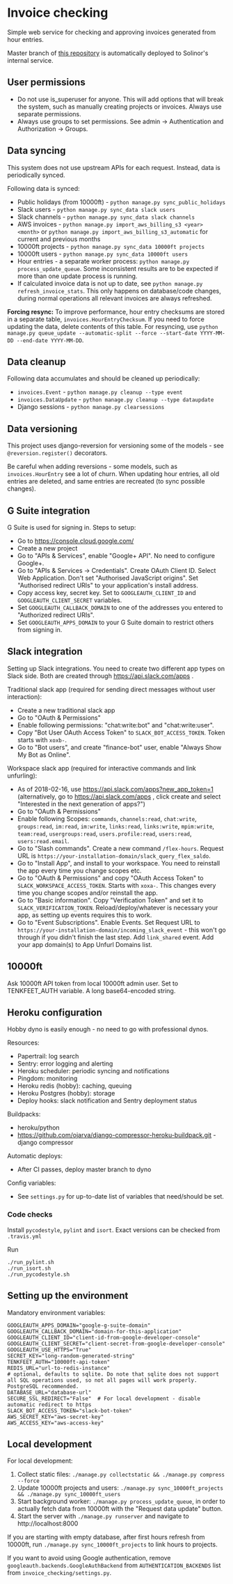 # Invoice checking

Simple web service for checking and approving invoices generated from hour entries.

Master branch of [this repository](https://github.com/solinor/solinor-invoice-checking) is automatically deployed to Solinor's internal service.


## User permissions

- Do not use is_superuser for anyone. This will add options that will break the system, such as manually creating projects or invoices. Always use separate permissions.
- Always use groups to set permissions. See admin -> Authentication and Authorization -> Groups.


## Data syncing

This system does not use upstream APIs for each request. Instead, data is periodically synced.

Following data is synced:

- Public holidays (from 10000ft) - `python manage.py sync_public_holidays`
- Slack users - `python manage.py sync_data slack users`
- Slack channels - `python manage.py sync_data slack channels`
- AWS invoices - `python manage.py import_aws_billing_s3 <year> <month>` or `python manage.py import_aws_billing_s3_automatic` for current and previous months
- 10000ft projects - `python manage.py sync_data 10000ft projects`
- 10000ft users - `python manage.py sync_data 10000ft users`
- Hour entries - a separate worker process: `python manage.py process_update_queue`. Some inconsistent results are to be expected if more than one update process is running.
- If calculated invoice data is not up to date, see `python manage.py refresh_invoice_stats`. This only happens on database/code changes, during normal operations all relevant invoices are always refreshed.

**Forcing resync:** To improve performance, hour entry checksums are stored in a separate table, `invoices.HourEntryChecksum`. If you need to force updating the data, delete contents of this table. For resyncing, use `python manage.py queue_update --automatic-split --force --start-date YYYY-MM-DD --end-date YYYY-MM-DD`.

## Data cleanup

Following data accumulates and should be cleaned up periodically:

- `invoices.Event` - `python manage.py cleanup --type event`
- `invoices.DataUpdate` - `python manage.py cleanup --type dataupdate`
- Django sessions - `python manage.py clearsessions`


## Data versioning

This project uses django-reversion for versioning some of the models - see `@reversion.register()` decorators.

Be careful when adding reversions - some models, such as `invoices.HourEntry` see a lot of churn. When updating hour entries, all old entries are deleted, and same entries are recreated (to sync possible changes).


## G Suite integration

G Suite is used for signing in. Steps to setup:

- Go to https://console.cloud.google.com/
- Create a new project
- Go to "APIs & Services", enable "Google+ API". No need to configure Google+.
- Go to "APIs & Services -> Credentials". Create OAuth Client ID. Select Web Application. Don't set "Authorised JavaScript origins". Set "Authorised redirect URIs" to your application's install address.
- Copy access key, secret key. Set to `GOOGLEAUTH_CLIENT_ID` and `GOOGLEAUTH_CLIENT_SECRET` variables.
- Set `GOOGLEAUTH_CALLBACK_DOMAIN` to one of the addresses you entered to "Authorized redirect URIs".
- Set `GOOGLEAUTH_APPS_DOMAIN` to your G Suite domain to restrict others from signing in.


## Slack integration

Setting up Slack integrations. You need to create two different app types on Slack side. Both are created through https://api.slack.com/apps .

Traditional slack app (required for sending direct messages without user interaction):

- Create a new traditional slack app
- Go to "OAuth & Permissions"
- Enable following permissions: "chat:write:bot" and "chat:write:user".
- Copy "Bot User OAuth Access Token" to `SLACK_BOT_ACCESS_TOKEN`. Token starts with `xoxb-`.
- Go to "Bot users", and create "finance-bot" user, enable "Always Show My Bot as Online".

Workspace slack app (required for interactive commands and link unfurling):

- As of 2018-02-16, use https://api.slack.com/apps?new_app_token=1 (alternatively, go to https://api.slack.com/apps , click create and select "Interested in the next generation of apps?")
- Go to "OAuth & Permissions"
- Enable following Scopes: `commands`, `channels:read`, `chat:write`, `groups:read`, `im:read`, `im:write`, `links:read`, `links:write`, `mpim:write`, `team:read`, `usergroups:read`, `users.profile:read`, `users:read`, `users:read.email`.
- Go to "Slash commands". Create a new command `/flex-hours`. Request URL is `https://your-installation-domain/slack_query_flex_saldo`.
- Go to "Install App", and install to your workspace. You need to reinstall the app every time you change scopes etc.
- Go to "OAuth & Permissions" and copy "OAuth Access Token" to `SLACK_WORKSPACE_ACCESS_TOKEN`. Starts with `xoxa-`. This changes every time you change scopes and/or reinstall the app.
- Go to "Basic information". Copy "Verification Token" and set it to `SLACK_VERIFICATION_TOKEN`. Reload/deploy/whatever is necessary your app, as setting up events requires this to work.
- Go to "Event Subscriptions". Enable Events. Set Request URL to `https://your-installation-domain/incoming_slack_event` - this won't go through if you didn't finish the last step. Add `link_shared` event. Add your app domain(s) to App Unfurl Domains list.


## 10000ft

Ask 10000ft API token from local 10000ft admin user. Set to TENKFEET_AUTH variable. A long base64-encoded string.


## Heroku configuration

Hobby dyno is easily enough - no need to go with professional dynos.

Resources:

- Papertrail: log search
- Sentry: error logging and alerting
- Heroku scheduler: periodic syncing and notifications
- Pingdom: monitoring
- Heroku redis (hobby): caching, queuing
- Heroku Postgres (hobby): storage
- Deploy hooks: slack notification and Sentry deployment status

Buildpacks:

- heroku/python
- https://github.com/ojarva/django-compressor-heroku-buildpack.git - django compressor

Automatic deploys:

- After CI passes, deploy master branch to dyno

Config variables:

- See `settings.py` for up-to-date list of variables that need/should be set.


### Code checks

Install `pycodestyle`, `pylint` and `isort`. Exact versions can be checked from `.travis.yml`

Run

```
./run_pylint.sh
./run_isort.sh
./run_pycodestyle.sh
```

## Setting up the environment

Mandatory environment variables:

```
GOOGLEAUTH_APPS_DOMAIN="google-g-suite-domain"
GOOGLEAUTH_CALLBACK_DOMAIN="domain-for-this-application"
GOOGLEAUTH_CLIENT_ID="client-id-from-google-developer-console"
GOOGLEAUTH_CLIENT_SECRET="client-secret-from-google-developer-console"
GOOGLEAUTH_USE_HTTPS="True"
SECRET_KEY="long-random-generated-string"
TENKFEET_AUTH="10000ft-api-token"
REDIS_URL="url-to-redis-instance"
# optional, defaults to sqlite. Do note that sqlite does not support all SQL operations used, so not all pages will work properly. PostgreSQL recommended.
DATABASE_URL="database-url"
SECURE_SSL_REDIRECT="False"  # For local development - disable automatic redirect to https
SLACK_BOT_ACCESS_TOKEN="slack-bot-token"
AWS_SECRET_KEY="aws-secret-key"
AWS_ACCESS_KEY="aws-access-key"
```

## Local development

For local development:

1. Collect static files: `./manage.py collectstatic && ./manage.py compress --force`
2. Update 10000ft projects and users: `./manage.py sync_10000ft_projects && ./manage.py sync_10000ft_users`
3. Start background worker: `./manage.py process_update_queue`, in order to actually fetch data from 10000ft with the "Request data update" button.
4. Start the server with `./manage.py runserver` and navigate to http://localhost:8000

If you are starting with empty database, after first hours refresh from 10000ft, run `./manage.py sync_10000ft_projects` to link hours to projects.

If you want to avoid using Google authentication, remove `googleauth.backends.GoogleAuthBackend` from `AUTHENTICATION_BACKENDS` list from `invoice_checking/settings.py`.
